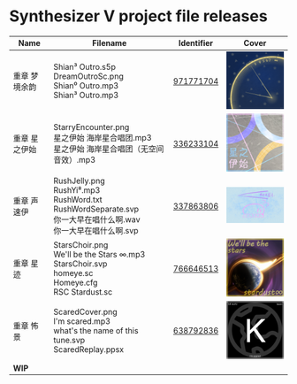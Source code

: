# Synthesizer V project file releases
 
| Name | Filename | Identifier | Cover |
| - | - | - | - |
| 重章 梦境余韵 | Shian³ Outro.s5p<br>DreamOutroSc.png<br>Shian⁰ Outro.mp3<br>Shian³ Outro.mp3 | [971771704](https://www.bilibili.com/video/BV1zp4y1n732) | <img src="https://github.com/dawnsqrl/synthv-project/blob/main/%E9%87%8D%E7%AB%A0%20%E6%A2%A6%E5%A2%83%E4%BD%99%E9%9F%B5/DreamOutroSc.png" width="200"> |
| 重章 星之伊始 | StarryEncounter.png<br>星之伊始 海岸星合唱团.mp3<br>星之伊始 海岸星合唱团（无空间音效）.mp3 | [336233104](https://www.bilibili.com/video/BV1DR4y1J7Tk) | <img src="https://github.com/dawnsqrl/synthv-project/blob/main/%E9%87%8D%E7%AB%A0%20%E6%98%9F%E4%B9%8B%E4%BC%8A%E5%A7%8B/StarryEncounter.png" width="200"> |
| 重章 声速伊 | RushJelly.png<br>RushYi⁸.mp3<br>RushWord.txt<br>RushWordSeparate.svp<br>你一大早在唱什么啊.wav<br>你一大早在唱什么啊.svp | [337863806](https://www.bilibili.com/video/BV19R4y1374u) | <img src="https://github.com/dawnsqrl/synthv-project/blob/main/%E9%87%8D%E7%AB%A0%20%E5%A3%B0%E9%80%9F%E4%BC%8A/RushJelly.png" width="200"> |
| 重章 星迹 | StarsChoir.png<br>We'll be the Stars ∞.mp3<br>StarsChoir.svp<br>homeye.sc<br>Homeye.cfg<br>RSC Stardust.sc | [766646513](https://www.bilibili.com/video/BV1Kr4y1r7Nj) | <img src="https://github.com/dawnsqrl/synthv-project/blob/main/%E9%87%8D%E7%AB%A0%20%E6%98%9F%E8%BF%B9/StarsChoir.png" width="200"> |
| 重章 怖景 | ScaredCover.png<br>I'm scared.mp3<br>what's the name of this tune.svp<br>ScaredReplay.ppsx | [638792836](https://www.bilibili.com/video/BV17Y4y1C76R) | <img src="https://github.com/dawnsqrl/synthv-project/blob/main/%E9%87%8D%E7%AB%A0%20%E6%80%96%E6%99%AF/ScaredCover.png" width="200"> |
| **WIP** |  |  | |
